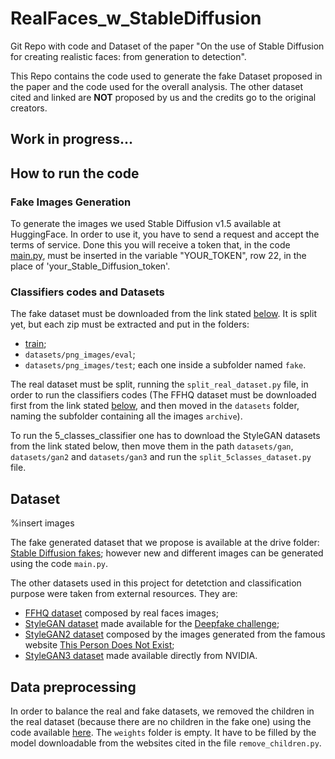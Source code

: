 # RealFaces_w_StableDiffusion
Git Repo with code and Dataset of the paper "On the use of Stable Diffusion for creating realistic faces: from generation to detection".

This Repo contains the code used to generate the fake Dataset proposed in the paper and the code used for the overall analysis. The other dataset cited and linked are **NOT** proposed by us and the credits go to the original creators.

## Work in progress...

## How to run the code

### Fake Images Generation
To generate the images we used Stable Diffusion v1.5 available at HuggingFace. In order to use it, you have to send a request and accept the terms of service. Done this you will receive a token that, in the code [main.py](main.py), must be inserted in the variable "YOUR_TOKEN", row 22, in the place of 'your_Stable_Diffusion_token'.

### Classifiers codes and Datasets
The fake dataset must be downloaded from the link stated [below](#dataset). It is split yet, but each zip must be extracted and put in the folders:
* [train](./datasets/png_images/train);
* `datasets/png_images/eval`;
* `datasets/png_images/test`;
each one inside a subfolder named `fake`.

The real dataset must be split, running the `split_real_dataset.py` file, in order to run the classifiers codes (The FFHQ dataset must be downloaded first from the link stated [below](#dataset), and then moved in the `datasets` folder, naming the subfolder containing all the images `archive`).

To run the 5_classes_classifier one has to download the StyleGAN datasets from the link stated below, then move them in the path `datasets/gan`, `datasets/gan2` and `datasets/gan3` and run the `split_5classes_dataset.py` file.

## Dataset
%insert images

The fake generated dataset that we propose is available at the drive folder: [Stable Diffusion fakes](https://drive.google.com/drive/folders/10-n9jY3USb5O_2bh4yUpo1IRPWxe1RIA); however new and different images can be generated using the code `main.py`.

The other datasets used in this project for detetction and classification purpose were taken from external resources. They are:
* [FFHQ dataset](https://www.kaggle.com/datasets/arnaud58/flickrfaceshq-dataset-ffhq) composed by real faces images;
* [StyleGAN dataset](https://iplab.dmi.unict.it/deepfakechallenge/training/1-STYLEGAN.zip) made available for the [Deepfake challenge](https://iplab.dmi.unict.it/deepfakechallenge/#[object%20Object]);
* [StyleGAN2 dataset](https://www.kaggle.com/datasets/bwandowando/all-these-people-dont-exist) composed by the images generated from the famous website [This Person Does Not Exist](https://thispersondoesnotexist.com/);
* [StyleGAN3 dataset](https://nvlabs-fi-cdn.nvidia.com/stylegan3/images/) made available directly from NVIDIA.

## Data preprocessing
In order to balance the real and fake datasets, we removed the children in the real dataset (because there are no children in the fake one) using the code available [here](https://www.thepythoncode.com/article/predict-age-using-opencv/).
The `weights` folder is empty. It have to be filled by the model downloadable from the websites cited in the file `remove_children.py`.
